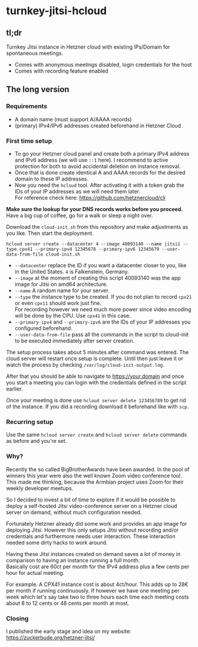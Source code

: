 # turnkey-jitsi-hcloud


## tl;dr
Turnkey Jitsi instance in Hetzner cloud with existing IPs/Domain for spontaneous meetings.

- Comes with anonymous meetings disabled, login credentials for the host
- Comes with recording feature enabled

## The long version

### Requirements

- A domain name (must support A/AAAA records)
- (primary) IPv4/IPv6 addresses created beforehand in Hetzner Cloud

### First time setup

- To go your Hetzner cloud panel and create both a primary IPv4 address and IPv6 address (we will use `::1` here). I recommend to active protection for both to avoid accidental deletion on instance removal.
- Once that is done create identical A and AAAA records for the desired domain to these IP addresses.  
- Now you need the `hcloud` tool. After activating it with a token grab the IDs of your IP addresses as we will need them later.  
For reference check here: <https://github.com/hetznercloud/cli>

__Make sure the lookup for your DNS records works before you proceed.__ Have a big cup of coffee, go for a walk or sleep a night over.

Download the `cloud-init.sh` from this repository and make adjustments as you like.
Then start the deployment.  

```
hcloud server create --datacenter 4 --image 40093140 --name jitsi1 --type cpx41 --primary-ipv4 12345678 --primary-ipv6 12345679 --user-data-from-file cloud-init.sh
```

- `--datacenter` replace the ID if you want a datacenter closer to you, like in the United States. `4` is Falkenstein, Germany.  
- `--image` at the moment of creating this script 40093140 was the app image for Jitsi on amd64 architecture.  
- `--name` A random name for your server.  
- `--type` the instance type to be created. If you do not plan to record `cpx21` or even `cpx11` should work just fine.  
For recording however we need much more power since video encoding will be done by the CPU. Use `cpx41` in this case.
- `--primary-ipv4` and `--primary-ipv6` are the IDs of your IP addresses you configured beforehand.  
- `--user-data-from-file` pass all the commands in the script to cloud-init to be executed immediately after server creation.

The setup process takes about 5 minutes after command was entered. The cloud server will restart once setup is complete. Until then just leave it or watch the process by checking `/var/log/cloud-init-output.log`.  

After that you should be able to navigate to https://your.domain and once you start a meeting you can login with the credentials defined in the script earlier.

Once your meeting is done use `hcloud server delete 123456789` to get rid of the instance. If you did a recording download it beforehand like with `scp`.

### Recurring setup

Use the same `hcloud server create`  and `hcloud server delete` commands as before and you're set.

### Why?

Recently the so called BigBrotherAwards have been awarded. In the pool of winners this year were also the well known Zoom video conference tool. This made me thinking, because the Armbian project uses Zoom for their weekly developer meetups.

So I decided to invest a bit of time to explore if it would be possible to deploy a self-hosted Jitsi video-conference server on a Hetzner cloud server on demand, without much configuration needed.

Fortunately Hetzner already did some work and provides an app image for deploying Jitsi. However this only setups Jitsi without recording and/or credentials and furthermore needs user interaction. These interaction needed some dirty hacks to work around.

Having these Jitsi instances created on demand saves a lot of money in comparison to having an instance running a full month.  
Basically cost are 60ct per month for the IPv4 address plus a few cents per hour for actual meeting.  

For example. A CPX41 instance cost is about 4ct/hour. This adds up to 28€ per month if running continuously. If however we have one meeting per week which let's say take two to three hours each time each meeting costs about 8 to 12 cents or 48 cents per month at most.

### Closing

I published the early stage and idea on my website: https://zuckerbude.org/hetzner-jitsi/
